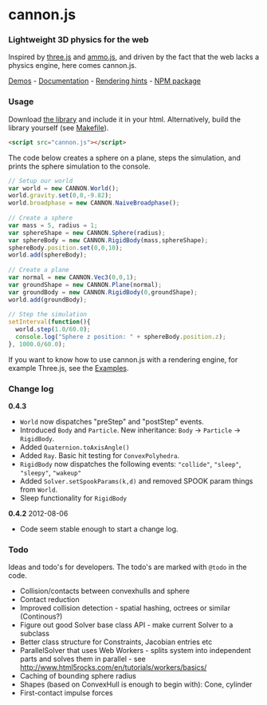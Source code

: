 # cannon.js

### Lightweight 3D physics for the web
Inspired by [three.js](https://github.com/mrdoob/three.js) and [ammo.js](https://github.com/kripken/ammo.js), and driven by the fact that the web lacks a physics engine, here comes cannon.js.

[Demos](http://schteppe.github.com/cannon.js) - [Documentation](http://schteppe.github.com/cannon.js/doc/) - [Rendering hints](https://github.com/schteppe/cannon.js/tree/master/examples) - [NPM package](https://npmjs.org/package/cannon)

### Usage 
Download [the library](https://raw.github.com/schteppe/cannon.js/master/build/cannon.js) and include it in your html. Alternatively, build the library yourself (see [Makefile](https://github.com/schteppe/cannon.js/blob/master/Makefile)).

```html
<script src="cannon.js"></script>
```

The code below creates a sphere on a plane, steps the simulation, and prints the sphere simulation to the console.

```javascript
// Setup our world
var world = new CANNON.World();
world.gravity.set(0,0,-9.82);
world.broadphase = new CANNON.NaiveBroadphase();
    
// Create a sphere
var mass = 5, radius = 1;
var sphereShape = new CANNON.Sphere(radius);
var sphereBody = new CANNON.RigidBody(mass,sphereShape);
sphereBody.position.set(0,0,10);
world.add(sphereBody);
    
// Create a plane
var normal = new CANNON.Vec3(0,0,1);
var groundShape = new CANNON.Plane(normal);
var groundBody = new CANNON.RigidBody(0,groundShape);
world.add(groundBody);
    
// Step the simulation
setInterval(function(){
  world.step(1.0/60.0);
  console.log("Sphere z position: " + sphereBody.position.z);
}, 1000.0/60.0);
```

If you want to know how to use cannon.js with a rendering engine, for example Three.js, see the [Examples](https://github.com/schteppe/cannon.js/tree/master/examples).

### Change log
**0.4.3**
 * ```World``` now dispatches "preStep" and "postStep" events.
 * Introduced ```Body``` and ```Particle```. New inheritance: ```Body``` -> ```Particle``` -> ```RigidBody```.
 * Added ```Quaternion.toAxisAngle()```
 * Added ```Ray```. Basic hit testing for ```ConvexPolyhedra```.
 * ```RigidBody``` now dispatches the following events: ```"collide"```, ```"sleep"```, ```"sleepy"```, ```"wakeup"```
 * Added ```Solver.setSpookParams(k,d)``` and removed SPOOK param things from ```World```.
 * Sleep functionality for ```RigidBody```

**0.4.2** 2012-08-06
 * Code seem stable enough to start a change log.


### Todo
Ideas and todo's for developers. The todo's are marked with ```@todo``` in the code.
* Collision/contacts between convexhulls and sphere
* Contact reduction
* Improved collision detection - spatial hashing, octrees or similar (Continous?)
* Figure out good Solver base class API - make current Solver to a subclass
* Better class structure for Constraints, Jacobian entries etc
* ParallelSolver that uses Web Workers - splits system into independent parts and solves them in parallel - see http://www.html5rocks.com/en/tutorials/workers/basics/
* Caching of bounding sphere radius
* Shapes (based on ConvexHull is enough to begin with): Cone, cylinder
* First-contact impulse forces
